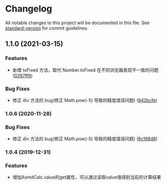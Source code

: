 # Changelog

All notable changes to this project will be documented in this file. See [standard-version](https://github.com/conventional-changelog/standard-version) for commit guidelines.

## 1.1.0 (2021-03-15)


### Features

* 新增 toFixed 方法，取代 Number.toFixed 在不同浏览器表现不一致的问题 ([0267ff9](https://github.com/lzwme/asmd-calc/commit/0267ff9d58fbd9cb0eacfbfea37f2fe87fb72a70))


### Bug Fixes

* 修正 div 方法的 bug(修正 Math.pow(-5) 导致的精度错误问题) ([942bcfe](https://github.com/lzwme/asmd-calc/commit/942bcfe10a64636bd028e67c611638e7ae29d5e5))

### 1.0.6 (2020-11-28)


### Bug Fixes

* 修正 div 方法的 bug(修正 Math.pow(-5) 导致的精度错误问题) ([8c168d8](https://github.com/lzwme/asmd-calc/commit/8c168d8c096502cfce5576c344e35a401f012711))

### 1.0.4 (2019-12-31)


### Features

* 增加AsmdCalc.value的get属性，可以通过读取value值得到当前的计算结果
